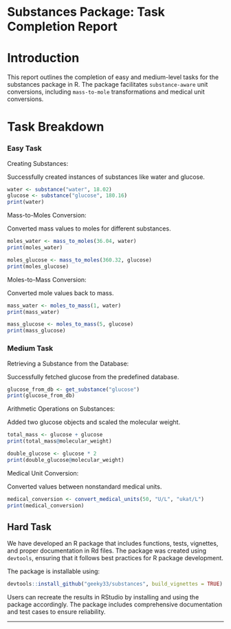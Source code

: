 # Substances Package: Task Completion Report

# Introduction

This report outlines the completion of easy and medium-level tasks for the substances package in R. The package facilitates `substance-aware` unit conversions, including `mass-to-mole` transformations and medical unit conversions.

# Task Breakdown

### Easy Task

Creating Substances:

Successfully created instances of substances like water and glucose.


```r
water <- substance("water", 18.02)
glucose <- substance("glucose", 180.16)
print(water)
```

Mass-to-Moles Conversion:

Converted mass values to moles for different substances.

```r
moles_water <- mass_to_moles(36.04, water)
print(moles_water)

moles_glucose <- mass_to_moles(360.32, glucose)
print(moles_glucose)
```

Moles-to-Mass Conversion:

Converted mole values back to mass.
```r
mass_water <- moles_to_mass(1, water)
print(mass_water)

mass_glucose <- moles_to_mass(5, glucose)
print(mass_glucose)
```
### Medium Task

Retrieving a Substance from the Database:

Successfully fetched glucose from the predefined database.
```r
glucose_from_db <- get_substance("glucose")
print(glucose_from_db)
```

Arithmetic Operations on Substances:

Added two glucose objects and scaled the molecular weight.

```r
total_mass <- glucose + glucose
print(total_mass@molecular_weight)

double_glucose <- glucose * 2
print(double_glucose@molecular_weight)
```


Medical Unit Conversion:

Converted values between nonstandard medical units.
```r
medical_conversion <- convert_medical_units(50, "U/L", "ukat/L")
print(medical_conversion)
```

## Hard Task

We have developed an R package that includes functions, tests, vignettes, and proper documentation in Rd files. The package was created using `devtools`, ensuring that it follows best practices for R package development.

The package is installable using:

```r
devtools::install_github("geeky33/substances", build_vignettes = TRUE)
```

Users can recreate the results in RStudio by installing and using the package accordingly. The package includes comprehensive documentation and test cases to ensure reliability.

---
